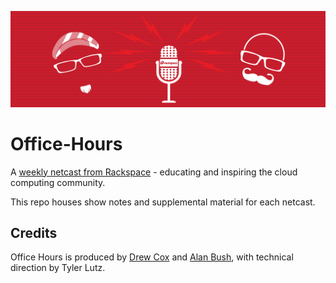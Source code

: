 ![](assets/banner.png)

# Office-Hours
A [weekly netcast from Rackspace](https://www.youtube.com/playlist?list=PLXK8KWNgW1Ms1ROsbIhOg6kJV2eOqAP3Y) - educating and inspiring the cloud computing community.

This repo houses show notes and supplemental material for each netcast.

## Credits

Office Hours is produced by [Drew Cox](https://twitter.com/drewcoxsa) and [Alan Bush](https://twitter.com/alanbush), with technical direction by Tyler Lutz.
